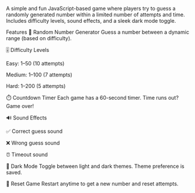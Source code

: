 A simple and fun JavaScript-based game where players try to guess a randomly generated number within a limited number of attempts and time. 
Includes difficulty levels, sound effects, and a sleek dark mode toggle.

Features
🔢 Random Number Generator
Guess a number between a dynamic range (based on difficulty).

🎚️ Difficulty Levels

Easy: 1–50 (10 attempts)

Medium: 1–100 (7 attempts)

Hard: 1–200 (5 attempts)

⏱️ Countdown Timer
Each game has a 60-second timer. Time runs out? Game over!

🔊 Sound Effects

✅ Correct guess sound

❌ Wrong guess sound

⏰ Timeout sound

🌙 Dark Mode
Toggle between light and dark themes. Theme preference is saved.

🔁 Reset Game
Restart anytime to get a new number and reset attempts.
